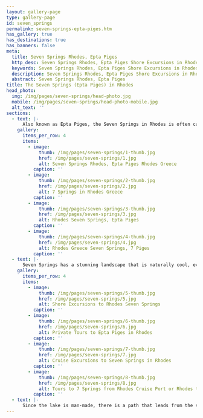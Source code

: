 ```yaml
---
layout: gallery-page
type: gallery-page
id: seven_springs
permalink: seven-springs-epta-piges.htm
has_gallery: true
has_destinations: true
has_banners: false
meta:
  title: Seven Springs Rhodes, Epta Piges
  http_desc: Seven Springs Rhodes, Epta Piges Shore Excursions in Rhodes Greece
  keywords: Seven Springs Rhodes, Epta Piges Shore Excursions in Rhodes Greece
  description: Seven Springs Rhodes, Epta Piges Shore Excursions in Rhodes Greece
  abstract: Seven Springs Rhodes, Epta Piges
title: The Seven Springs (Epta Piges) in Rhodes
head_photo:
  img: /img/pages/seven-springs/head-photo.jpg
  mobile: /img/pages/seven-springs/head-photo-mobile.jpg
  alt_text: ''
sections:
  - text: |-
      Also known as Epta Piges, the Seven Springs in Rhodes is often called one of Rhodes prettiest little secrets. It is easy to access from the East Coast and is situated at 27 km (16 miles) from the Town of Rhodes. This destination looks like a slice of paradise and offers visitors a refuge from the hot weather.   At first glance, people might assume that it’s just a valley, but Seven Springs is full of clear, cool springs that are shaded with enormous pine trees. The nearby forests have walking trails and walk here is a recommended activity for all. The natural scenery of the place not only attracts visitors, but it is also common to see peacocks and ducks cooling in the springs.
    gallery:
      items_per_row: 4
      items:
        - image:
            thumb: /img/pages/seven-springs/1-thumb.jpg
            href: /img/pages/seven-springs/1.jpg
            alt: Seven Springs Rhodes, Epta Piges Rhodes Greece
          caption: ''
        - image:
            thumb: /img/pages/seven-springs/2-thumb.jpg
            href: /img/pages/seven-springs/2.jpg
            alt: 7 Springs in Rhodes Greece
          caption: ''
        - image:
            thumb: /img/pages/seven-springs/3-thumb.jpg
            href: /img/pages/seven-springs/3.jpg
            alt: Rhodes Seven Springs, Epta Piges
          caption: ''
        - image:
            thumb: /img/pages/seven-springs/4-thumb.jpg
            href: /img/pages/seven-springs/4.jpg
            alt: Rhodes Greece Seven Springs, 7 Piges
          caption: ''
  - text: |-
      Seven Springs has a stunning landscape that is naturally cool, even during the heavy heat that comes in high summer. The area is completely swamped and surrounded by lush greenery that also adds a magical aura to the place. The water from the springs is plentiful at all times of the year.  It overflows into an artificial lake that is now the natural habitat of local crabs, eels, tortoises and the rare gizani – a fish species that is indigenous to Rhodes. Visitors will find that the views here are stunning and just as picturesque as the rest of the area. Here the visitors can also enjoy a swim at seven springs.
    gallery:
      items_per_row: 4
      items:
        - image:
            thumb: /img/pages/seven-springs/5-thumb.jpg
            href: /img/pages/seven-springs/5.jpg
            alt: Shore Excursions to Rhodes Seven Springs
          caption: ''
        - image:
            thumb: /img/pages/seven-springs/6-thumb.jpg
            href: /img/pages/seven-springs/6.jpg
            alt: Private Tours to Epta Piges in Rhodes
          caption: ''
        - image:
            thumb: /img/pages/seven-springs/7-thumb.jpg
            href: /img/pages/seven-springs/7.jpg
            alt: Cruise Excursions to Seven Springs in Rhodes
          caption: ''
        - image:
            thumb: /img/pages/seven-springs/8-thumb.jpg
            href: /img/pages/seven-springs/8.jpg
            alt: Tours to 7 Springs from Rhodes Cruise Port or Rhodes tourist port
          caption: ''
  - text: |-
      Since the lake is man-made, there is a path that leads from the springs down to it. You can walk through a tunnel, but it is narrow and dark. The tunnel extends for 186 m and can take only five minutes to finish. However, it is recommended that you carry a torch as there are some curves in the path that can be hard to see in the dark.   The tunnel is also part of the history of the Seven Springs. It was created in 1931 by Italians. The most unique part about it is that it was designed for use by one person only. Due to this, it’s largely a one-way tunnel only.  In the middle of the tunnel, there is an emergency exit as well as an air shaft. There is a ladder here which leads to the street above. This street has a walking track which can also be used to get to the tunnel and come back from it. 
---
```

